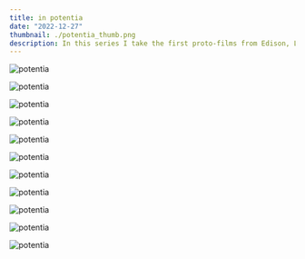 ```yaml
---
title: in potentia
date: "2022-12-27"
thumbnail: ./potentia_thumb.png
description: In this series I take the first proto-films from Edison, Lumiere, LePrince, et al and pixel-splice them into one integrated image. Pixel-splicing is a technique I devised that comprehensively integrates all of the frames of a proto-film into an image. As a result, the image contains content information from every frame. This is different from a more traditional photoshop approach of layering the frames over each other. Please see the text 'In Potentia' for a more technical and critical analysis.
---
```


<div class="kg-card kg-image-card kg-width-card">

![potentia](./in_potentia_1.jpeg)

</div>

<div class="kg-card kg-image-card kg-width-card">

![potentia](./in_potentia_2.jpeg)

</div>
<div class="kg-card kg-image-card kg-width-card">

![potentia](./in_potentia_3.jpeg)

</div>
<div class="kg-card kg-image-card kg-width-card">

![potentia](./in_potentia_4.jpeg)

</div>
<div class="kg-card kg-image-card kg-width-card">

![potentia](./in_potentia_5.jpeg)

</div>
<div class="kg-card kg-image-card kg-width-card">

![potentia](./in_potentia_6.jpeg)

</div>
<div class="kg-card kg-image-card kg-width-card">

![potentia](./in_potentia_7.jpeg)

</div>
<div class="kg-card kg-image-card kg-width-card">

![potentia](./in_potentia_8.jpeg)

</div>
<div class="kg-card kg-image-card kg-width-card">

![potentia](./in_potentia_9.jpeg)

</div>
<div class="kg-card kg-image-card kg-width-card">

![potentia](./in_potentia_10.jpeg)

</div>
<div class="kg-card kg-image-card kg-width-card">

![potentia](./in_potentia_11.jpeg)

</div>
